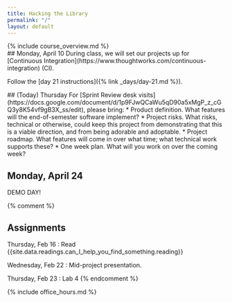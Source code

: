 ```yaml
---
title: Hacking the Library
permalink: "/"
layout: default
---
```


<div class="jumbotron" markdown="1">
  {% include course_overview.md %}
</div>

<div class="row">

<div class="col-lg-4" markdown="1">
## Monday, April 10
During class, we will set our projects up for [Continuous Integration](https://www.thoughtworks.com/continuous-integration) (CI).

Follow the [day 21 instructions]({% link _days/day-21.md %}).
</div>

<div class="col-lg-4" markdown="1">
## (Today) Thursday
For [Sprint Review desk visits](https://docs.google.com/document/d/1p9FJwQCaWu5qD90a5xMgP_z_cGQ3y8K54vf9gB3X_ss/edit), please bring:
* Product definition. What features will the end-of-semester software implement?
* Project risks. What risks, technical or otherwise, could keep this project from demonstrating that this is a viable direction, and from being adorable and adoptable.
* Project roadmap. What features will come in over what time; what technical work supports these?
* One week plan. What will you work on over the coming week?

## Monday, April 24
DEMO DAY!
</div>

{% comment %}
## Assignments

Thursday, Feb 16
: Read {{site.data.readings.can_I_help_you_find_something.reading}}

Wednesday, Feb 22
: Mid-project presentation.

Thursday, Feb 23
: Lab 4
{% endcomment %}

<div class="col-lg-4" markdown="1">
{% include office_hours.md %}
</div>

</div>
